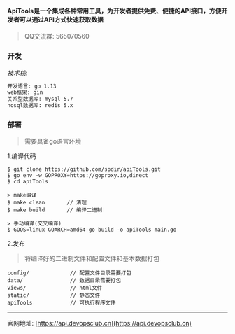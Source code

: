 #### ApiTools是一个集成各种常用工具，为开发者提供免费、便捷的API接口，方便开发者可以通过API方式快速获取数据

> QQ交流群: 565070560

### 开发

*技术栈*:
```bash
开发语言: go 1.13
web框架: gin 
关系型数据库: mysql 5.7
nosql数据库: redis 5.x
```

### 部署

> 需要具备go语言环境

1.编译代码
```text
$ git clone https://github.com/spdir/apiTools.git
$ go env -w GOPROXY=https://goproxy.io,direct
$ cd apiTools

> make编译
$ make clean       // 清理
$ make build       // 编译二进制 

> 手动编译(交叉编译)
$ GOOS=linux GOARCH=amd64 go build -o apiTools main.go
```
2.发布

> 将编译好的二进制文件和配置文件和基本数据打包

```text
config/             // 配置文件目录需要打包 
data/               // 数据目录需要打包  
views/              // html文件
static/             // 静态文件   
apiTools            // 可执行程序文件
```

---
官网地址: [https://api.devopsclub.cn](https://api.devopsclub.cn)


